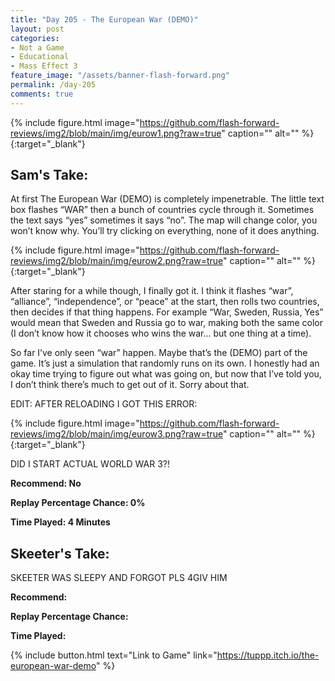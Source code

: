 ```yaml
---
title: "Day 205 - The European War (DEMO)"
layout: post
categories:
- Not a Game
- Educational
- Mass Effect 3
feature_image: "/assets/banner-flash-forward.png"
permalink: /day-205
comments: true
---
```


{% include figure.html image="https://github.com/flash-forward-reviews/img2/blob/main/img/eurow1.png?raw=true" caption="" alt="" %}{:target="_blank"}
 
## Sam's Take:

At first The European War (DEMO) is completely impenetrable. The little text box flashes “WAR” then a bunch of countries cycle through it. Sometimes the text says “yes” sometimes it says “no”. The map will change color, you won’t know why. You’ll try clicking on everything, none of it does anything.

{% include figure.html image="https://github.com/flash-forward-reviews/img2/blob/main/img/eurow2.png?raw=true" caption="" alt="" %}{:target="_blank"}

After staring for a while though, I finally got it. I think it flashes “war”, “alliance”, “independence”, or “peace” at the start, then rolls two countries, then decides if that thing happens. For example “War, Sweden, Russia, Yes” would mean that Sweden and Russia go to war, making both the same color (I don’t know how it chooses who wins the war... but one thing at a time).

So far I’ve only seen “war” happen. Maybe that’s the (DEMO) part of the game. It’s just a simulation that randomly runs on its own. I honestly had an okay time trying to figure out what was going on, but now that I’ve told you, I don’t think there’s much to get out of it. Sorry about that.

EDIT: AFTER RELOADING I GOT THIS ERROR:

{% include figure.html image="https://github.com/flash-forward-reviews/img2/blob/main/img/eurow3.png?raw=true" caption="" alt="" %}{:target="_blank"}

DID I START ACTUAL WORLD WAR 3?!

**Recommend: No**

**Replay Percentage Chance: 0%**

**Time Played: 4 Minutes** 

## Skeeter's Take:

SKEETER WAS SLEEPY AND FORGOT PLS 4GIV HIM

**Recommend:**

**Replay Percentage Chance:**

**Time Played:**

{% include button.html text="Link to Game" link="https://tuppp.itch.io/the-european-war-demo" %}